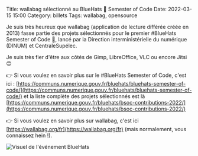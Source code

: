 Title: wallabag sélectionné au BlueHats 🧢 Semester of Code
Date: 2022-03-15 15:00
Category: billets
Tags: wallabag, opensource

Je suis très heureux que wallabag (application de lecture différée créée en 2013) fasse partie des projets sélectionnés pour le premier #BlueHats Semester of Code 🧢, lancé par la Direction interministérielle du numérique (DINUM) et CentraleSupélec.

Je suis très fier d'être aux côtés de Gimp, LibreOffice, VLC ou encore Jitsi 😍

👉 Si vous voulez en savoir plus sur le #BlueHats Semester of Code, c'est ici : [https://communs.numerique.gouv.fr/bluehats/bluehats-semester-of-code/](https://communs.numerique.gouv.fr/bluehats/bluehats-semester-of-code/) et la liste complète des projets sélectionnés est là [https://communs.numerique.gouv.fr/bluehats/bsoc-contributions-2022/](https://communs.numerique.gouv.fr/bluehats/bsoc-contributions-2022/)

👉 Si vous voulez en savoir plus sur wallabag, c'est ici [https://wallabag.org/fr](https://wallabag.org/fr) (mais normalement, vous connaissez hein !).

![Visuel de l'événement BlueHats]({static}/images/wallabag/bluehats.jpg#mid)
